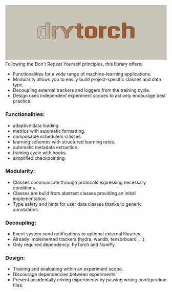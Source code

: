 ![image info](drytorch_logo.png)
Following the Don't Repeat Yourself principles, this library offers:
- Functionalities for a wide range of machine-learning applications.
- Modularity allows you to easily build project-specific classes and data type.
- Decoupling external trackers and loggers from the training cycle. 
- Design uses independent experiment scopes to actively encourage best practice.

### Functionalities:
- adaptive data loading.
- metrics with automatic formatting.
- composable schedulers classes.
- learning schemes with structured learning rates.
- automatic metadata extraction.
- training cycle with hooks.
- simplified checkpointing.

### Modularity:
- Classes communicate through protocols expressing necessary conditions.
- Classes are build from abstract classes providing an initial implementation.
- Type safety and hints for user data classes thanks to generic annotations.

### Decoupling:
- Event system send notifications to optional external libraries.
- Already implemented trackers (hydra, wandb, tensorboard, ...).
- Only required dependency: PyTorch and NumPy.

### Design:
- Training and evaluating within an experiment scope.
- Discourage dependencies between experiments.
- Prevent accidentally mixing experiments by passing wrong configuration files.

